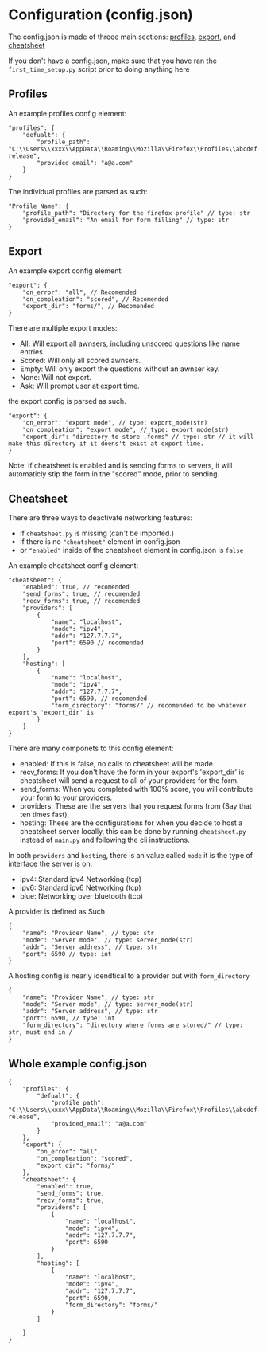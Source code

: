 # Configuration (config.json)

The config.json is made of threee main sections: [profiles](#profiles), [export](#export), and [cheatsheet](#cheatsheet)

If you don't have a config.json, make sure that you have ran the `first_time_setup.py` script prior to doing anything here

## <a name="profiles"></a> Profiles
An example profiles config element:
```
"profiles": {
    "defualt": {
        "profile_path": "C:\\Users\\xxxx\\AppData\\Roaming\\Mozilla\\Firefox\\Profiles\\abcdef.default-release",
        "provided_email": "a@a.com"
    }
}
```

The individual profiles are parsed as such:
```
"Profile Name": {
    "profile_path": "Directory for the firefox profile" // type: str
    "provided_email": "An email for form filling" // type: str
}
```

## <a name="export"></a> Export
An example export config element:
```
"export": {
    "on_error": "all", // Recomended
    "on_compleation": "scored", // Recomended
    "export_dir": "forms/", // Recomended
}
```

There are multiple export modes:
 - All: Will export all awnsers, including unscored questions like name entries.
 - Scored: Will only all scored awnsers.
 - Empty: Will only export the questions without an awnser key.
 - None: Will not export.
 - Ask: Will prompt user at export time.


the export config is parsed as such.
```
"export": {
    "on_error": "export mode", // type: export_mode(str)
    "on_compleation": "export mode", // type: export_mode(str)
    "export_dir": "directory to store .forms" // type: str // it will make this directory if it doens't exist at export time.
}
```

Note: if cheatsheet is enabled and is sending forms to servers, it will automaticly stip the form in the "scored" mode, prior to sending.

## <a name="cheatsheet"></a> Cheatsheet
There are three ways to deactivate networking features:
 - if `cheatsheet.py` is missing (can't be imported.)
 - if there is no `"cheatsheet"` element in config.json
 - or `"enabled"` inside of the cheatsheet element in config.json is `false`

An example cheatsheet config element:
```
"cheatsheet": {
    "enabled": true, // recomended
    "send_forms": true, // recomended
    "recv_forms": true, // recomended
    "providers": [
        {
            "name": "localhost",
            "mode": "ipv4",
            "addr": "127.7.7.7",
            "port": 6590 // recomended
        }
    ],
    "hosting": [
        {
            "name": "localhost",
            "mode": "ipv4",
            "addr": "127.7.7.7",
            "port": 6590, // recomended
            "form_directory": "forms/" // recomended to be whatever export's 'export_dir' is 
        }
    ]
}
```

There are many componets to this config element:
 - enabled: If this is false, no calls to cheatsheet will be made
 - recv_forms: If you don't have the form in your export's 'export_dir' is cheatsheet will send a request to all of your providers for the form.
 - send_forms: When you completed with 100% score, you will contribute your form to your providers.
 - providers: These are the servers that you request forms from (Say that ten times fast).
 - hosting: These are the configurations for when you decide to host a cheatsheet server locally, this can be done by running `cheatsheet.py` instead of `main.py` and following the cli instructions.

In both `providers` and `hosting`, there is an value called `mode` it is the type of interface the server is on:
 - ipv4: Standard ipv4 Networking (tcp)
 - ipv6: Standard ipv6 Networking (tcp)
 - blue: Networking over bluetooth (tcp)

A provider is defined as Such
```
{
    "name": "Provider Name", // type: str
    "mode": "Server mode", // type: server_mode(str)
    "addr": "Server address", // type: str
    "port": 6590 // type: int
}
```

A hosting config is nearly idendtical to a provider but with `form_directory`
```
{
    "name": "Provider Name", // type: str
    "mode": "Server mode", // type: server_mode(str)
    "addr": "Server address", // type: str
    "port": 6590, // type: int
    "form_directory": "directory where forms are stored/" // type: str, must end in /
}
```

## Whole example config.json
```
{
    "profiles": {
        "defualt": {
            "profile_path": "C:\\Users\\xxxx\\AppData\\Roaming\\Mozilla\\Firefox\\Profiles\\abcdef.default-release",
            "provided_email": "a@a.com"
        }
    },
    "export": {
        "on_error": "all",
        "on_compleation": "scored",
        "export_dir": "forms/"
    },
    "cheatsheet": {
        "enabled": true,
        "send_forms": true,
        "recv_forms": true,
        "providers": [
            {
                "name": "localhost",
                "mode": "ipv4",
                "addr": "127.7.7.7",
                "port": 6590
            }
        ],
        "hosting": [
            {
                "name": "localhost",
                "mode": "ipv4",
                "addr": "127.7.7.7",
                "port": 6590,
                "form_directory": "forms/"
            }
        ]
        
    }
}
```